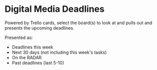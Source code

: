 # Digital Media Deadlines

Powered by Trello cards, select the board(s) to look at and pulls out and presents the upcoming deadlines.

Presented as:

- Deadlines this week
- Next 30 days (not including this week's tasks)
- On the RADAR
- Past deadlines (last 5-10)

